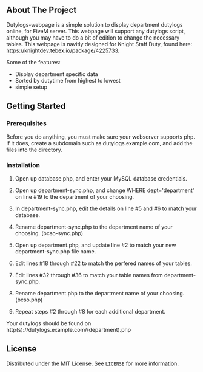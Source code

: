 ## About The Project

Dutylogs-webpage is a simple solution to display department dutylogs online, for FiveM server. This webpage will support any dutylogs script, although you may have to do a bit of edition to change the necessary tables. This webpage is navitly designed for Knight Staff Duty, found here: https://knightdev.tebex.io/package/4225733.

Some of the features:
* Display department specific data
* Sorted by dutytime from highest to lowest
* simple setup

## Getting Started

### Prerequisites

Before you do anything, you must make sure your webserver supports php. If it does, create a subdomain such as dutylogs.example.com, and add the files into the directory.

### Installation

1. Open up database.php, and enter your MySQL database credentials.

2. Open up department-sync.php, and change WHERE dept='department' on line #19 to the department of your choosing.

3. In department-sync.php, edit the details on line #5 and #6 to match your database.

4. Rename department-sync.php to the department name of your choosing. (bcso-sync.php)

5. Open up department.php, and update line #2 to match your new department-sync.php file name.

6. Edit lines #18 through #22 to match the perfered names of your tables.

7. Edit lines #32 through #36 to match your table names from department-sync.php.

8. Rename department.php to the department name of your choosing. (bcso.php)

9. Repeat steps #2 through #8 for each additional department.

Your dutylogs should be found on http(s)://dutylogs.example.com/(department).php
   
<!-- LICENSE -->
## License

Distributed under the MIT License. See `LICENSE` for more information.
